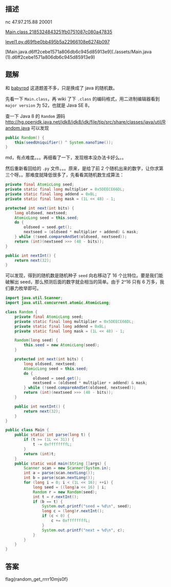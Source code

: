 ## 描述

nc 47.97.215.88 20001

[Main.class.2185324843251fb0751087c080a47835](./assets/Main.class.2185324843251fb0751087c080a47835)

[level1.py.d69fbe0bb495b5a22966108e6274b097](./assets/level1.py.d69fbe0bb495b5a22966108e6274b097)

[Main.java.d6ff2cebe1571a806db6c945d85913e9](./assets/Main.java (1).d6ff2cebe1571a806db6c945d85913e9)

## 题解

和 [babyrpd]() 这道题差不多，只是换成了 java 的随机数。

先看一下 `Main.class`，再 wiki 了下 `.class` 的编码格式，用二进制编辑器看到 `major version` 为 52，也就是 Java SE 8，

查一下 Java 8 的 `Random` 源码 http://hg.openjdk.java.net/jdk8/jdk8/jdk/file/tip/src/share/classes/java/util/Random.java 可以发现

```java
public Random() {
    this(seedUniquifier() ^ System.nanoTime());
}
```

md，有点难度。。。再细看了一下，发现根本没办法卡好么。。

然后重新看回给的 `.py` 文件。。。原来，是给了前 2 个随机出来的数字，让你求第三个呀。。那难度就降低很多了，先看看其随机数生成算法：

```java
private final AtomicLong seed;
private static final long multiplier = 0x5DEECE66DL;
private static final long addend = 0xBL;
private static final long mask = (1L << 48) - 1;

protected int next(int bits) {
    long oldseed, nextseed;
    AtomicLong seed = this.seed;
    do {
        oldseed = seed.get();
        nextseed = (oldseed * multiplier + addend) & mask;
    } while (!seed.compareAndSet(oldseed, nextseed));
    return (int)(nextseed >>> (48 - bits));
}

public int nextInt() {
    return next(32);
}
```

可以发现，得到的随机数是随机种子 `seed` 向右移动了 16 个比特位。要是我们能破解出 seed，那么预测后面的数字就会相当的简单。由于 2^16 只有 6 万多，我们暴力枚举即可。

```java
import java.util.Scanner;
import java.util.concurrent.atomic.AtomicLong;

class Random {
    private final AtomicLong seed;
    private static final long multiplier = 0x5DEECE66DL;
    private static final long addend = 0xBL;
    private static final long mask = (1L << 48) - 1;

    Random(long seed) {
        this.seed = new AtomicLong(seed);
    }

    protected int next(int bits) {
        long oldseed, nextseed;
        AtomicLong seed = this.seed;
        do {
            oldseed = seed.get();
            nextseed = (oldseed * multiplier + addend) & mask;
        } while (!seed.compareAndSet(oldseed, nextseed));
        return (int)(nextseed >>> (48 - bits));
    }

    public int nextInt() {
        return next(32);
    }
}

public class Main {
    public static int parse(long t) {
        if (t >= (1L << 31)) {
            t -= 0xffffffffL;
        }
        return (int)t;
    }
    public static void main(String []args) {
        Scanner scan = new Scanner(System.in);
        int a = parse(scan.nextLong());
        int b = parse(scan.nextLong());
        for (long i = 0; i < (1L << 16); ++i) {
            long seed = ((long)a << 16) | i;
            Random r = new Random(seed);
            int t = r.nextInt();
            if (b == t) {
                System.out.printf("seed = %d\n", seed);
                long c = (long)r.nextInt();
                if (c < 0) {
                    c += 0xffffffffL;
                }
                System.out.printf("next = %d\n", c);
            }
        }
    }
}
```

## 答案

flag{random_get_rrrr10mjs0f}
